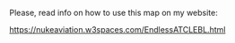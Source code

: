 Please, read info on how to use this map on my website:

https://nukeaviation.w3spaces.com/EndlessATCLEBL.html
